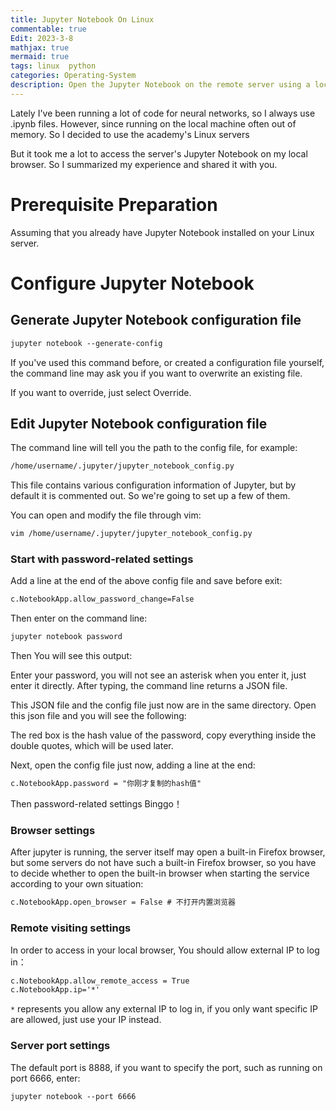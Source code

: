 ```yaml
---
title: Jupyter Notebook On Linux
commentable: true
Edit: 2023-3-8
mathjax: true
mermaid: true
tags: linux  python
categories: Operating-System
description: Open the Jupyter Notebook on the remote server using a local browser.
---
```

Lately I've been running a lot of code for neural networks, so I always use .ipynb files. However, since running on the local machine often out of memory. So I decided to use the academy's Linux servers

But it took me a lot to access the server's Jupyter Notebook on my local browser. So I summarized my experience and shared it with you.

# Prerequisite Preparation

Assuming that you already have Jupyter Notebook installed on your Linux server.

# Configure Jupyter Notebook

## Generate Jupyter Notebook configuration file

```markdown
jupyter notebook --generate-config
```

If you've used this command before, or created a configuration file yourself, the command line may ask you if you want to overwrite an existing file. 

If you want to override, just select Override.

## Edit Jupyter Notebook configuration file

The command line will tell you the path to the config file, for example:

```markdown
/home/username/.jupyter/jupyter_notebook_config.py
```

This file contains various configuration information of Jupyter, but by default it is commented out. So we're going to set up a few of them.

You can open and modify the file through vim:

```markdown
vim /home/username/.jupyter/jupyter_notebook_config.py
```

### Start with password-related settings

Add a line at the end of the above config file and save before exit:

```markdown
c.NotebookApp.allow_password_change=False
```

Then enter on the command line:

```markdown
jupyter notebook password
```

Then You will see this output:


Enter your password, you will not see an asterisk when you enter it, just enter it directly. After typing, the command line returns a JSON file. 

This JSON file and the config file just now are in the same directory. Open this json file and you will see the following:

The red box is the hash value of the password, copy everything inside the double quotes, which will be used later.

Next, open the config file just now, adding a line at the end:

```markdown
c.NotebookApp.password = "你刚才复制的hash值"
```

Then password-related settings Binggo！

### Browser settings

After jupyter is running, the server itself may open a built-in Firefox browser, but some servers do not have such a built-in Firefox browser, so you have to decide whether to open the built-in browser when starting the service according to your own situation:

```markdown
c.NotebookApp.open_browser = False # 不打开内置浏览器
```
### Remote visiting settings

In order to access in your local browser, You should allow external IP to log in：
```markdown
c.NotebookApp.allow_remote_access = True
c.NotebookApp.ip='*'
```

`*` represents you allow any external IP to log in, if you only want specific IP are allowed, just use your IP instead. 

### Server port settings

The default port is 8888, if you want to specify the port, such as running on port 6666, enter:
```markdown
jupyter notebook --port 6666
```